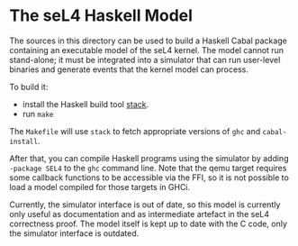 <!--
     Copyright 2014, General Dynamics C4 Systems

     SPDX-License-Identifier: GPL-2.0-only
-->

The seL4 Haskell Model
======================

The sources in this directory can be used to build a Haskell Cabal package
containing an executable model of the seL4 kernel. The model cannot run
stand-alone; it must be integrated into a simulator that can run user-level
binaries and generate events that the kernel model can process.

To build it:
  - install the Haskell build tool [stack][].
  - run `make`

The `Makefile` will use `stack` to fetch appropriate versions of `ghc` and
`cabal-install`.

After that, you can compile Haskell programs using the simulator by adding
`-package SEL4` to the `ghc` command line. Note that the qemu target requires
some callback functions to be accessible via the FFI, so it is not possible to
load a model compiled for those targets in GHCi.

Currently, the simulator interface is out of date, so this model is currently
only useful as documentation and as intermediate artefact in the seL4
correctness proof. The model itself is kept up to date with the C code, only
the simulator interface is outdated.

[stack]: https://haskellstack.org/
